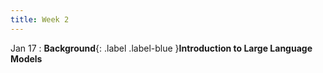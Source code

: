```yaml
---
title: Week 2
---
```


Jan 17
: **Background**{: .label .label-blue }**Introduction to Large Language Models**